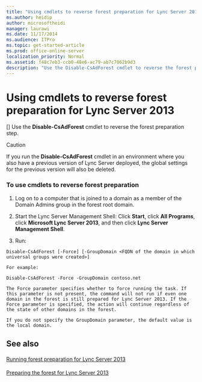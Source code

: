 ```yaml
---
title: "Using cmdlets to reverse forest preparation for Lync Server 2013"
ms.author: heidip
author: microsoftheidi
manager: laurawi
ms.date: 11/17/2014
ms.audience: ITPro
ms.topic: get-started-article
ms.prod: office-online-server
localization_priority: Normal
ms.assetid: f48c7eb3-ccb0-48e6-ac79-ab7c7062b9d3
description: "Use the Disable-CsAdForest cmdlet to reverse the forest preparation step."
---
```


# Using cmdlets to reverse forest preparation for Lync Server 2013
[]
Use the **Disable-CsAdForest** cmdlet to reverse the forest preparation step. 
  
> [!CAUTION]
> If you run the **Disable-CsAdForest** cmdlet in an environment where you also have a previous version of Lync Server deployed, the global settings for the previous version will also be deleted. 
  
### To use cmdlets to reverse forest preparation

1. Log on to a computer that is joined to a domain as a member of the Domain Admins group in the forest root domain.
    
2. Start the Lync Server Management Shell: Click **Start**, click **All Programs**, click **Microsoft Lync Server 2013**, and then click **Lync Server Management Shell**.
    
3. Run:
    
  ```
  Disable-CsAdForest [-Force] [-GroupDomain <FQDN of the domain in which universal groups were created>]
  ```

    For example:
    
  ```
  Disable-CsAdForest -Force -GroupDomain contoso.net
  ```

    The Force parameter specifies whether to force running the task. If this parameter is not present, the command will not run if even one domain in the forest is still prepared for Lync Server 2013. If the Force parameter is specified, the action will continue regardless of the state of other domains in the forest.
    
    If you do not specify the GroupDomain parameter, the default value is the local domain.
    
## See also

#### 

[Running forest preparation for Lync Server 2013](running-forest-preparation.md)
#### 

[Preparing the forest for Lync Server 2013](preparing-the-forest.md)

